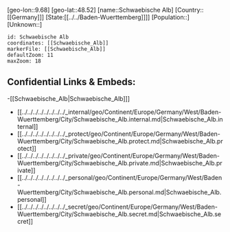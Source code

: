 ﻿---
location: [48.52,9.68]
mapzoom: [7,12] 
mapmarker: city 
type: City
tags:
- geo/City


SpocWebEntityId: 34128
isDeleted: false
confidential: public

---
[geo-lon::9.68]
[geo-lat::48.52]
[name::Schwaebische Alb]
[Country::[[Germany]]]
[State:[[../../Baden-Wuerttemberg]]]]
[Population::]
[Unknown::]


```leaflet
id: Schwaebische Alb
coordinates: [[Schwaebische_Alb]]
markerFile: [[Schwaebische_Alb]]
defaultZoom: 11 
maxZoom: 18
```


## Confidential Links & Embeds: 
-[[Schwaebische_Alb|Schwaebische_Alb]]] 
- [[../../../../../../../../_internal/geo/Continent/Europe/Germany/West/Baden-Wuerttemberg/City/Schwaebische_Alb.internal.md|Schwaebische_Alb.internal]] 
- [[../../../../../../../../_protect/geo/Continent/Europe/Germany/West/Baden-Wuerttemberg/City/Schwaebische_Alb.protect.md|Schwaebische_Alb.protect]] 
- [[../../../../../../../../_private/geo/Continent/Europe/Germany/West/Baden-Wuerttemberg/City/Schwaebische_Alb.private.md|Schwaebische_Alb.private]] 
- [[../../../../../../../../_personal/geo/Continent/Europe/Germany/West/Baden-Wuerttemberg/City/Schwaebische_Alb.personal.md|Schwaebische_Alb.personal]] 
- [[../../../../../../../../_secret/geo/Continent/Europe/Germany/West/Baden-Wuerttemberg/City/Schwaebische_Alb.secret.md|Schwaebische_Alb.secret]] 
